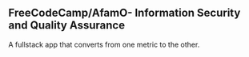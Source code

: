 
**FreeCodeCamp/AfamO**- Information Security and Quality Assurance
------
A fullstack app that converts from one metric to the other.
